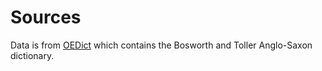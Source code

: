 
# Sources

Data is from [OEDict](https://github.com/loco-lab/OEDict) which contains the Bosworth and Toller Anglo-Saxon dictionary.

